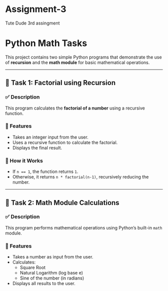 # Assignment-3
Tute Dude 3rd assingment

# Python Math Tasks

This project contains two simple Python programs that demonstrate the use of **recursion** and the **math module** for basic mathematical operations.

---

## 🔢 Task 1: Factorial using Recursion

### ✅ Description
This program calculates the **factorial of a number** using a recursive function.

### 📌 Features
- Takes an integer input from the user.
- Uses a recursive function to calculate the factorial.
- Displays the final result.


### 📘 How it Works
- If `n == 1`, the function returns `1`.
- Otherwise, it returns `n * factorial(n-1)`, recursively reducing the number.

---

## 🧠 Task 2: Math Module Calculations

### ✅ Description
This program performs mathematical operations using Python’s built-in `math` module.

### 📌 Features
- Takes a number as input from the user.
- Calculates:
  - Square Root
  - Natural Logarithm (log base e)
  - Sine of the number (in radians)
- Displays all results to the user.






